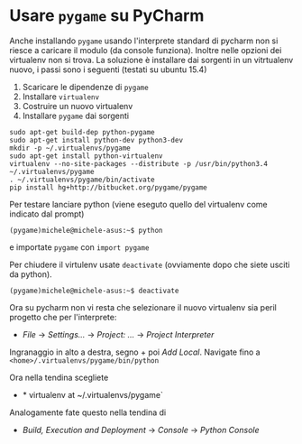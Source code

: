 # Usare `pygame` su PyCharm

Anche installando `pygame` usando l'interprete standard di pycharm non si riesce a caricare il modulo (da console 
funziona). Inoltre nelle opzioni dei virtualenv non si trova. La soluzione è installare dai sorgenti in un 
vitrtualenv nuovo, i passi sono i seguenti (testati su ubuntu 15.4)

1. Scaricare le dipendenze di `pygame`
2. Installare `virtualenv`
3. Costruire un nuovo virtualenv
4. Installare `pygame` dai sorgenti

```
sudo apt-get build-dep python-pygame
sudo apt-get install python-dev python3-dev
mkdir -p ~/.virtualenvs/pygame
sudo apt-get install python-virtualenv
virtualenv --no-site-packages --distribute -p /usr/bin/python3.4 ~/.virtualenvs/pygame
. ~/.virtualenvs/pygame/bin/activate
pip install hg+http://bitbucket.org/pygame/pygame
```

Per testare lanciare python (viene eseguto quello del virtualenv come indicato dal prompt)
```
(pygame)michele@michele-asus:~$ python
```

e importate `pygame` con `import pygame`

Per chiudere il virtulenv usate `deactivate` (ovviamente dopo che siete usciti da python).

```
(pygame)michele@michele-asus:~$ deactivate
```

Ora su pycharm non vi resta che selezionare il nuovo virtualenv sia peril progetto che per l'interprete: 

* *File* -> *Settings...* -> *Project: ...* -> *Project Interpreter*

Ingranaggio in alto a destra, segno + poi *Add Local*. Navigate fino a `<home>/.virtualenvs/pygame/bin/python` 

Ora nella tendina scegliete 

* *<ver> virtualenv at ~/.virtualenvs/pygame`

Analogamente fate questo nella tendina di

* *Build, Execution and Deployment* -> *Console* -> *Python Console*
